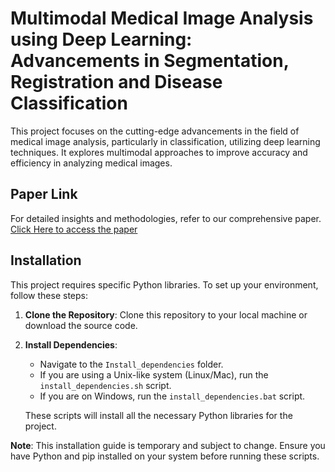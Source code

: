 # Multimodal Medical Image Analysis using Deep Learning: Advancements in Segmentation, Registration and Disease Classification

This project focuses on the cutting-edge advancements in the field of medical image analysis, particularly in classification, utilizing deep learning techniques. It explores multimodal approaches to improve accuracy and efficiency in analyzing medical images.

## Paper Link
For detailed insights and methodologies, refer to our comprehensive paper. 
[Click Here to access the paper](-)

## Installation
This project requires specific Python libraries. To set up your environment, follow these steps:

1. **Clone the Repository**: Clone this repository to your local machine or download the source code.

2. **Install Dependencies**:
   - Navigate to the `Install_dependencies` folder.
   - If you are using a Unix-like system (Linux/Mac), run the `install_dependencies.sh` script.
   - If you are on Windows, run the `install_dependencies.bat` script.
   
   These scripts will install all the necessary Python libraries for the project.

**Note**: This installation guide is temporary and subject to change. Ensure you have Python and pip installed on your system before running these scripts.

